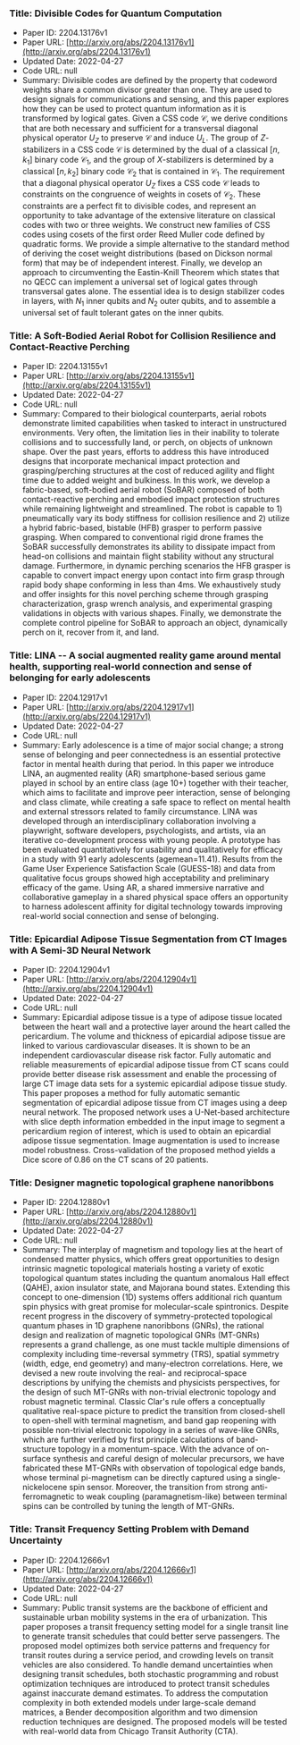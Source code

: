 ### Title: Divisible Codes for Quantum Computation
* Paper ID: 2204.13176v1
* Paper URL: [http://arxiv.org/abs/2204.13176v1](http://arxiv.org/abs/2204.13176v1)
* Updated Date: 2022-04-27
* Code URL: null
* Summary: Divisible codes are defined by the property that codeword weights share a
common divisor greater than one. They are used to design signals for
communications and sensing, and this paper explores how they can be used to
protect quantum information as it is transformed by logical gates. Given a CSS
code $\mathcal{C}$, we derive conditions that are both necessary and sufficient
for a transversal diagonal physical operator $U_Z$ to preserve $\mathcal{C}$
and induce $U_L$. The group of $Z$-stabilizers in a CSS code $\mathcal{C}$ is
determined by the dual of a classical $[n, k_1]$ binary code $\mathcal{C}_1$,
and the group of $X$-stabilizers is determined by a classical $[n, k_2]$ binary
code $\mathcal{C}_2$ that is contained in $\mathcal{C}_1$. The requirement that
a diagonal physical operator $U_Z$ fixes a CSS code $\mathcal{C}$ leads to
constraints on the congruence of weights in cosets of $\mathcal{C}_2$. These
constraints are a perfect fit to divisible codes, and represent an opportunity
to take advantage of the extensive literature on classical codes with two or
three weights. We construct new families of CSS codes using cosets of the first
order Reed Muller code defined by quadratic forms. We provide a simple
alternative to the standard method of deriving the coset weight distributions
(based on Dickson normal form) that may be of independent interest. Finally, we
develop an approach to circumventing the Eastin-Knill Theorem which states that
no QECC can implement a universal set of logical gates through transversal
gates alone. The essential idea is to design stabilizer codes in layers, with
$N_1$ inner qubits and $N_2$ outer qubits, and to assemble a universal set of
fault tolerant gates on the inner qubits.

### Title: A Soft-Bodied Aerial Robot for Collision Resilience and Contact-Reactive Perching
* Paper ID: 2204.13155v1
* Paper URL: [http://arxiv.org/abs/2204.13155v1](http://arxiv.org/abs/2204.13155v1)
* Updated Date: 2022-04-27
* Code URL: null
* Summary: Compared to their biological counterparts, aerial robots demonstrate limited
capabilities when tasked to interact in unstructured environments. Very often,
the limitation lies in their inability to tolerate collisions and to
successfully land, or perch, on objects of unknown shape. Over the past years,
efforts to address this have introduced designs that incorporate mechanical
impact protection and grasping/perching structures at the cost of reduced
agility and flight time due to added weight and bulkiness. In this work, we
develop a fabric-based, soft-bodied aerial robot (SoBAR) composed of both
contact-reactive perching and embodied impact protection structures while
remaining lightweight and streamlined. The robot is capable to 1) pneumatically
vary its body stiffness for collision resilience and 2) utilize a hybrid
fabric-based, bistable (HFB) grasper to perform passive grasping. When compared
to conventional rigid drone frames the SoBAR successfully demonstrates its
ability to dissipate impact from head-on collisions and maintain flight
stability without any structural damage. Furthermore, in dynamic perching
scenarios the HFB grasper is capable to convert impact energy upon contact into
firm grasp through rapid body shape conforming in less than 4ms. We
exhaustively study and offer insights for this novel perching scheme through
grasping characterization, grasp wrench analysis, and experimental grasping
validations in objects with various shapes. Finally, we demonstrate the
complete control pipeline for SoBAR to approach an object, dynamically perch on
it, recover from it, and land.

### Title: LINA -- A social augmented reality game around mental health, supporting real-world connection and sense of belonging for early adolescents
* Paper ID: 2204.12917v1
* Paper URL: [http://arxiv.org/abs/2204.12917v1](http://arxiv.org/abs/2204.12917v1)
* Updated Date: 2022-04-27
* Code URL: null
* Summary: Early adolescence is a time of major social change; a strong sense of
belonging and peer connectedness is an essential protective factor in mental
health during that period. In this paper we introduce LINA, an augmented
reality (AR) smartphone-based serious game played in school by an entire class
(age 10+) together with their teacher, which aims to facilitate and improve
peer interaction, sense of belonging and class climate, while creating a safe
space to reflect on mental health and external stressors related to family
circumstance. LINA was developed through an interdisciplinary collaboration
involving a playwright, software developers, psychologists, and artists, via an
iterative co-development process with young people. A prototype has been
evaluated quantitatively for usability and qualitatively for efficacy in a
study with 91 early adolescents (agemean=11.41). Results from the Game User
Experience Satisfaction Scale (GUESS-18) and data from qualitative focus groups
showed high acceptability and preliminary efficacy of the game. Using AR, a
shared immersive narrative and collaborative gameplay in a shared physical
space offers an opportunity to harness adolescent affinity for digital
technology towards improving real-world social connection and sense of
belonging.

### Title: Epicardial Adipose Tissue Segmentation from CT Images with A Semi-3D Neural Network
* Paper ID: 2204.12904v1
* Paper URL: [http://arxiv.org/abs/2204.12904v1](http://arxiv.org/abs/2204.12904v1)
* Updated Date: 2022-04-27
* Code URL: null
* Summary: Epicardial adipose tissue is a type of adipose tissue located between the
heart wall and a protective layer around the heart called the pericardium. The
volume and thickness of epicardial adipose tissue are linked to various
cardiovascular diseases. It is shown to be an independent cardiovascular
disease risk factor. Fully automatic and reliable measurements of epicardial
adipose tissue from CT scans could provide better disease risk assessment and
enable the processing of large CT image data sets for a systemic epicardial
adipose tissue study. This paper proposes a method for fully automatic semantic
segmentation of epicardial adipose tissue from CT images using a deep neural
network. The proposed network uses a U-Net-based architecture with slice depth
information embedded in the input image to segment a pericardium region of
interest, which is used to obtain an epicardial adipose tissue segmentation.
Image augmentation is used to increase model robustness. Cross-validation of
the proposed method yields a Dice score of 0.86 on the CT scans of 20 patients.

### Title: Designer magnetic topological graphene nanoribbons
* Paper ID: 2204.12880v1
* Paper URL: [http://arxiv.org/abs/2204.12880v1](http://arxiv.org/abs/2204.12880v1)
* Updated Date: 2022-04-27
* Code URL: null
* Summary: The interplay of magnetism and topology lies at the heart of condensed matter
physics, which offers great opportunities to design intrinsic magnetic
topological materials hosting a variety of exotic topological quantum states
including the quantum anomalous Hall effect (QAHE), axion insulator state, and
Majorana bound states. Extending this concept to one-dimension (1D) systems
offers additional rich quantum spin physics with great promise for
molecular-scale spintronics. Despite recent progress in the discovery of
symmetry-protected topological quantum phases in 1D graphene nanoribbons
(GNRs), the rational design and realization of magnetic topological GNRs
(MT-GNRs) represents a grand challenge, as one must tackle multiple dimensions
of complexity including time-reversal symmetry (TRS), spatial symmetry (width,
edge, end geometry) and many-electron correlations. Here, we devised a new
route involving the real- and reciprocal-space descriptions by unifying the
chemists and physicists perspectives, for the design of such MT-GNRs with
non-trivial electronic topology and robust magnetic terminal. Classic Clar's
rule offers a conceptually qualitative real-space picture to predict the
transition from closed-shell to open-shell with terminal magnetism, and band
gap reopening with possible non-trivial electronic topology in a series of
wave-like GNRs, which are further verified by first principle calculations of
band-structure topology in a momentum-space. With the advance of on-surface
synthesis and careful design of molecular precursors, we have fabricated these
MT-GNRs with observation of topological edge bands, whose terminal pi-magnetism
can be directly captured using a single-nickelocene spin sensor. Moreover, the
transition from strong anti-ferromagnetic to weak coupling (paramagnetism-like)
between terminal spins can be controlled by tuning the length of MT-GNRs.

### Title: Transit Frequency Setting Problem with Demand Uncertainty
* Paper ID: 2204.12666v1
* Paper URL: [http://arxiv.org/abs/2204.12666v1](http://arxiv.org/abs/2204.12666v1)
* Updated Date: 2022-04-27
* Code URL: null
* Summary: Public transit systems are the backbone of efficient and sustainable urban
mobility systems in the era of urbanization. This paper proposes a transit
frequency setting model for a single transit line to generate transit schedules
that could better serve passengers. The proposed model optimizes both service
patterns and frequency for transit routes during a service period, and crowding
levels on transit vehicles are also considered. To handle demand uncertainties
when designing transit schedules, both stochastic programming and robust
optimization techniques are introduced to protect transit schedules against
inaccurate demand estimates. To address the computation complexity in both
extended models under large-scale demand matrices, a Bender decomposition
algorithm and two dimension reduction techniques are designed. The proposed
models will be tested with real-world data from Chicago Transit Authority
(CTA).

